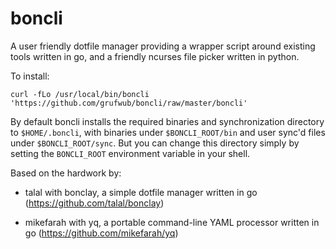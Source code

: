 # boncli

A user friendly dotfile manager providing a wrapper script around existing tools written in go, and a friendly ncurses file picker written in python.


To install:

`curl -fLo /usr/local/bin/boncli 'https://github.com/grufwub/boncli/raw/master/boncli'`


By default boncli installs the required binaries and synchronization directory to `$HOME/.boncli`, with binaries under `$BONCLI_ROOT/bin` and user sync'd files under `$BONCLI_ROOT/sync`. But you can change this directory simply by setting the `BONCLI_ROOT` environment variable in your shell.


Based on the hardwork by: 

- talal with bonclay, a simple dotfile manager written in go (https://github.com/talal/bonclay)

- mikefarah with yq, a portable command-line YAML processor written in go (https://github.com/mikefarah/yq)

